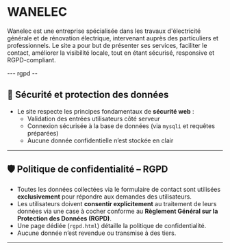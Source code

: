 # WANELEC
Wanelec est une entreprise spécialisée dans les travaux d'électricité générale et de rénovation électrique, intervenant auprès des particuliers et professionnels. Le site a pour but de présenter ses services, faciliter le contact, améliorer la visibilité locale, tout en étant sécurisé, responsive et RGPD-compliant.


--- rgpd -- 

## 🔐 Sécurité et protection des données

- Le site respecte les principes fondamentaux de **sécurité web** :
  - Validation des entrées utilisateurs côté serveur
  - Connexion sécurisée à la base de données (via `mysqli` et requêtes préparées)
  - Aucune donnée confidentielle n’est stockée en clair

---

## 🛡️ Politique de confidentialité – RGPD

- Toutes les données collectées via le formulaire de contact sont utilisées **exclusivement** pour répondre aux demandes des utilisateurs.
- Les utilisateurs doivent **consentir explicitement** au traitement de leurs données via une case à cocher conforme au **Règlement Général sur la Protection des Données (RGPD)**.
- Une page dédiée (`rgpd.html`) détaille la politique de confidentialité.
- Aucune donnée n’est revendue ou transmise à des tiers.

---